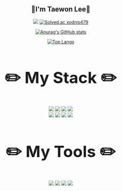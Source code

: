 <div align="center">

  <h2>🤗I'm Taewon Lee🤗</h2>
  
  <a href="https://velog.io/@timcodejs"><img src="https://img.shields.io/badge/Velog-20C997?style=flat&logo=Velog&logoColor=white" /></a> [![Solved.ac
  xodnjs479](http://mazassumnida.wtf/api/mini/generate_badge?boj=xodnjs479)](https://solved.ac/xodnjs479)<br/>

  [![Anurag's GitHub stats](https://github-readme-stats.vercel.app/api?username=timcodejs&theme=dracula)](https://github.com/timcodejs/github-readme-stats)   
  
  [![Top Langs](https://github-readme-stats.vercel.app/api/top-langs/?username=timcodejs&layout=compact&theme=dracula)](https://github.com/timcodejs/github-readme-stats)

  <h2 style="font-size:50px;">✏️ My Stack ✏️</h2>
  <img src="https://img.shields.io/badge/HTML5-E34F26?style=flat&logo=HTML5&logoColor=white" />
  <img src="https://img.shields.io/badge/CSS3-1572B6?style=flat&logo=CSS3&logoColor=white" />
  <img src="https://img.shields.io/badge/JavaScript-F7DF1E?style=flat&logo=JavaScript&logoColor=black" />
  <img src="https://img.shields.io/badge/TypeScript-3178C6?style=flat&logo=TypeScript&logoColor=white" /><br/>
  <img src="https://img.shields.io/badge/React.js-61DAFB?style=flat&logo=React&logoColor=black" />
  <img src="https://img.shields.io/badge/react_native-%2320232a.svg?style=flat&logo=React-Native&logoColor=black" />
  <img src="https://img.shields.io/badge/Node.js-339933?style=flat&logo=Node.js&logoColor=white" />
  <img src="https://img.shields.io/badge/npm-CB3837?style=flat&logo=npm&logoColor=white" />
  
  <h2 style="font-size:50px;">✏️ My Tools ✏️</h2>
  <img src="https://img.shields.io/badge/Visual Studio Code-007ACC?style=flat&logo=Visual Studio Code&logoColor=white" />
  <img src="https://img.shields.io/badge/GitHub-181717?style=flat&logo=GitHub&logoColor=white" />
  <img src="https://img.shields.io/badge/iTerm2-181717?style=flat&logo=iTerm2&logoColor=white" />
  <img src="https://img.shields.io/badge/Vim-019733?style=flat&logo=Vim&logoColor=white" />
</div>

